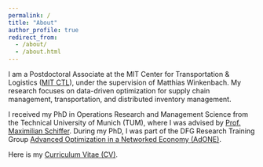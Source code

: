 ```yaml
---
permalink: /
title: "About"
author_profile: true
redirect_from: 
  - /about/
  - /about.html
---
```


I am a Postdoctoral Associate at the MIT Center for Transportation & Logistics ([MIT CTL](https://ctl.mit.edu/)), under the supervision of Matthias Winkenbach. My research focuses on data-driven optimization for supply chain management, transportation, and distributed inventory management.

I received my PhD in Operations Research and Management Science from the Technical University of Munich (TUM), where I was advised by [Prof. Maximilian Schiffer](https://www.ot.mgt.tum.de/osm/team/maximilian-schiffer/). During my PhD, I was part of the DFG Research Training Group [Advanced Optimization in a Networked Economy (AdONE)](https://www.gs.tum.de/en/adone/start/). 

Here is my [Curriculum Vitae (CV)](https://bsaraujo.github.io/files/CV-Breno_Serrano_de_Araujo.pdf).
